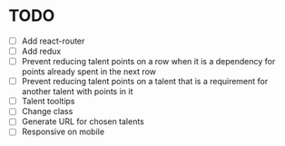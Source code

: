 # TODO

- [ ] Add react-router
- [ ] Add redux
- [ ] Prevent reducing talent points on a row when it is a dependency for points already spent in the next row
- [ ] Prevent reducing talent points on a talent that is a requirement for another talent with points in it
- [ ] Talent tooltips
- [ ] Change class
- [ ] Generate URL for chosen talents
- [ ] Responsive on mobile